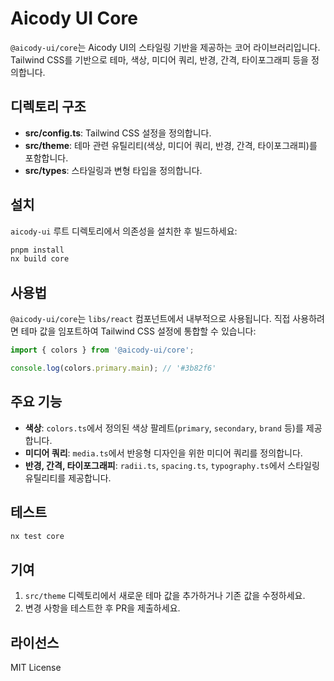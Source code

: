 # Aicody UI Core

`@aicody-ui/core`는 Aicody UI의 스타일링 기반을 제공하는 코어 라이브러리입니다. Tailwind CSS를 기반으로 테마, 색상, 미디어 쿼리, 반경, 간격, 타이포그래피 등을 정의합니다.

## 디렉토리 구조

- **src/config.ts**: Tailwind CSS 설정을 정의합니다.
- **src/theme**: 테마 관련 유틸리티(색상, 미디어 쿼리, 반경, 간격, 타이포그래피)를 포함합니다.
- **src/types**: 스타일링과 변형 타입을 정의합니다.

## 설치

`aicody-ui` 루트 디렉토리에서 의존성을 설치한 후 빌드하세요:

```bash
pnpm install
nx build core
```

## 사용법

`@aicody-ui/core`는 `libs/react` 컴포넌트에서 내부적으로 사용됩니다. 직접 사용하려면 테마 값을 임포트하여 Tailwind CSS 설정에 통합할 수 있습니다:

```ts
import { colors } from '@aicody-ui/core';

console.log(colors.primary.main); // '#3b82f6'
```

## 주요 기능

- **색상**: `colors.ts`에서 정의된 색상 팔레트(`primary`, `secondary`, `brand` 등)를 제공합니다.
- **미디어 쿼리**: `media.ts`에서 반응형 디자인을 위한 미디어 쿼리를 정의합니다.
- **반경, 간격, 타이포그래피**: `radii.ts`, `spacing.ts`, `typography.ts`에서 스타일링 유틸리티를 제공합니다.

## 테스트

```bash
nx test core
```

## 기여

1. `src/theme` 디렉토리에서 새로운 테마 값을 추가하거나 기존 값을 수정하세요.
2. 변경 사항을 테스트한 후 PR을 제출하세요.

## 라이선스

MIT License